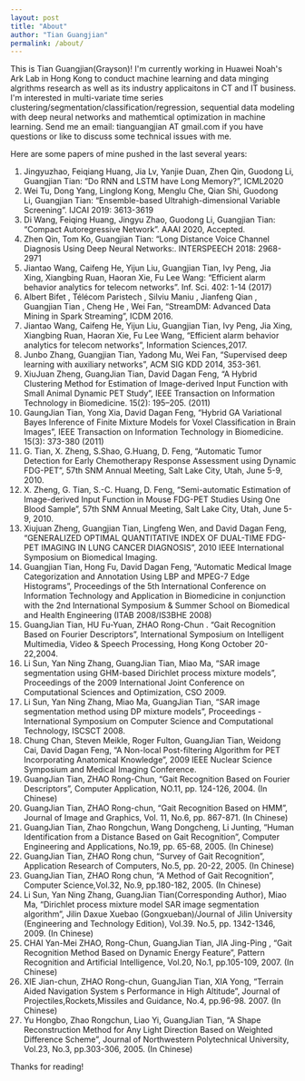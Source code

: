 ```yaml
---
layout: post
title: "About"
author: "Tian Guangjian"
permalink: /about/
---
```


This is Tian Guangjian(Grayson)! I'm currently working in Huawei Noah's Ark Lab in Hong Kong to conduct machine learning and data minging algrithms research as well as its industry applicaitons in CT and IT business. I'm interested in multi-variate time series clustering/segmentation/classification/regression, sequential data modeling with deep neural networks and mathemtical optimization in machine learning. Send me an email: tianguangjian AT gmail.com if you have questions or like to discuss some technical issues with me.

Here are some papers of mine pushed in the last several years:

1.  Jingyuzhao, Feiqiang Huang, Jia Lv, Yanjie Duan, Zhen Qin, Guodong Li, Guangjian Tian: “Do RNN and LSTM  have Long Memory?”, ICML2020
2.  Wei Tu, Dong Yang, Linglong Kong, Menglu Che, Qian Shi, Guodong Li, Guangjian Tian: “Ensemble-based Ultrahigh-dimensional Variable Screening”. IJCAI 2019: 3613-3619
3.  Di Wang, Feiqing Huang, Jingyu Zhao, Guodong Li, Guangjian Tian: “Compact Autoregressive Network”. AAAI 2020, Accepted.
4.  Zhen Qin, Tom Ko, Guangjian Tian: “Long Distance Voice Channel Diagnosis Using Deep Neural Networks:. INTERSPEECH 2018: 2968-2971
5.  Jiantao Wang, Caifeng He, Yijun Liu, Guangjian Tian, Ivy Peng, Jia Xing, Xiangbing Ruan, Haoran Xie, Fu Lee Wang: “Efficient alarm behavior analytics for telecom networks”. Inf. Sci. 402: 1-14 (2017)
6.  Albert Bifet , Télécom Paristech , Silviu Maniu , Jianfeng Qian , Guangjian Tian , Cheng He , Wei Fan, “StreamDM: Advanced Data Mining in Spark Streaming”,  ICDM 2016.
7.  Jiantao Wang, Caifeng He, Yijun Liu, Guangjian Tian, Ivy Peng, Jia Xing, Xiangbing Ruan, Haoran Xie, Fu Lee Wang, “Efficient alarm behavior analytics for telecom networks”, Information Sciences,2017.
8.  Junbo Zhang, Guangjian Tian, Yadong Mu, Wei Fan, “Supervised deep learning with auxiliary networks”, ACM SIG KDD 2014, 353-361.
9.  XiuJuan Zheng, GuangJian Tian, David Dagan Feng, “A Hybrid Clustering Method for Estimation of Image-derived Input Function with Small Animal Dynamic PET Study”, IEEE Transaction on Information Technology in Biomedicine. 15(2): 195–205. (2011)
10. GaungJian Tian, Yong Xia, David Dagan Feng, “Hybrid GA Variational Bayes Inference of Finite Mixture Models for Voxel Classification in Brain Images”, IEEE Transaction on Information Technology in Biomedicine. 15(3): 373-380 (2011)
11. G. Tian, X. Zheng, S.Shao, G.Huang, D. Feng, “Automatic Tumor Detection for Early Chemotherapy Response Assessment using Dynamic FDG-PET”, 57th SNM Annual Meeting, Salt Lake City, Utah, June 5-9, 2010. 
12. X. Zheng, G. Tian, S.-C. Huang, D. Feng, “Semi-automatic Estimation of Image-derived Input Function in Mouse FDG-PET Studies Using One Blood Sample”, 57th SNM Annual Meeting, Salt Lake City, Utah, June 5-9, 2010. 
13. Xiujuan Zheng, Guangjian Tian, Lingfeng Wen, and David Dagan Feng, “GENERALIZED OPTIMAL QUANTITATIVE INDEX OF DUAL-TIME FDG-PET IMAGING IN LUNG CANCER DIAGNOSIS”, 2010 IEEE International Symposium on Biomedical Imaging. 
14. Guangjian Tian, Hong Fu, David Dagan Feng, “Automatic Medical Image Categorization and Annotation Using LBP and MPEG-7 Edge Histograms”, Proceedings of the 5th International Conference on Information Technology and Application in Biomedicine in conjunction with the 2nd  International Symposium & Summer School on Biomedical and Health Engineering (ITAB 2008/IS3BHE 2008) 
15. GuangJian Tian, HU Fu-Yuan, ZHAO Rong-Chun . “Gait Recognition Based on Fourier Descriptors”, International Symposium on Intelligent Multimedia, Video & Speech Processing, Hong Kong October 20-22,2004. 
16. Li Sun, Yan Ning Zhang, GuangJian Tian, Miao Ma, “SAR image segmentation using GHM-based Dirichlet process mixture models”, Proceedings of the 2009 International Joint Conference on Computational Sciences and Optimization, CSO 2009.
17. Li Sun, Yan Ning Zhang, Miao Ma, GuangJian Tian, “SAR image segmentation method using DP mixture models”, Proceedings - International Symposium on Computer Science and Computational Technology, ISCSCT 2008.
18. Chung Chan, Steven Meikle, Roger Fulton, GuangJian Tian, Weidong Cai, David Dagan Feng,  “A Non-local Post-filtering Algorithm for PET Incorporating Anatomical Knowledge”, 2009 IEEE Nuclear Science Symposium and Medical Imaging Conference.
19. GuangJian Tian, ZHAO Rong-Chun, “Gait Recognition Based on Fourier Descriptors”, Computer Application, NO.11, pp. 124-126, 2004. (In Chinese)
20. GuangJian Tian, ZHAO Rong-chun, “Gait Recognition Based on HMM”, Journal of Image and Graphics, Vol. 11, No.6, pp. 867-871. (In Chinese)
21. GuangJian Tian, Zhao Rongchun, Wang Dongcheng, Li Junting, “Human Identification from a Distance Based on Gait Recognition”, Computer Engineering and Applications, No.19, pp. 65-68, 2005. (In Chinese)
22. GuangJian Tian, ZHAO Rong chun, “Survey of Gait Recognition”, Application Research of Computers, No.5, pp. 20-22, 2005. (In Chinese)
23. GuangJian Tian, ZHAO Rong chun, “A Method of Gait Recognition”, Computer Science,Vol.32, No.9, pp.180-182, 2005. (In Chinese)
24. Li Sun, Yan Ning Zhang, GuangJian Tian(Corresponding Author), Miao Ma, “Dirichlet process mixture model SAR image segmentation algorithm”, Jilin Daxue Xuebao (Gongxueban)/Journal of Jilin University (Engineering and Technology Edition), Vol.39. No.5, pp. 1342-1346, 2009. (In Chinese)
25. CHAI Yan-Mei ZHAO, Rong-Chun, GuangJian Tian, JIA Jing-Ping , “Gait Recognition Method Based on Dynamic Energy Feature”, Pattern Recognition and Artificial Intelligence, Vol.20, No.1, pp.105-109, 2007. (In Chinese)
26. XIE Jian-chun, ZHAO Rong-chun, GuangJian Tian, XIA Yong, “Terrain Aided Navigation System s Performance in High Altitude”, Journal of Projectiles,Rockets,Missiles and Guidance, No.4, pp.96-98. 2007. (In Chinese)
27. Yu Hongbo, Zhao Rongchun, Liao Yi, GuangJian Tian, “A Shape Reconstruction Method for Any Light Direction Based on Weighted Difference Scheme”, Journal of Northwestern Polytechnical University, Vol.23, No.3, pp.303-306, 2005. (In Chinese)

Thanks for reading!
